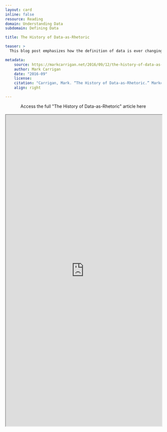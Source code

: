 ```yaml
---
layout: card
inline: false
resource: Reading
domain: Understanding Data
subdomain: Defining Data

title: The History of Data-as-Rhetoric

teaser: >
  This blog post emphasizes how the definition of data is ever changing, as it shifts with argumentative strategy and context.

metadata:
    source: https://markcarrigan.net/2016/09/12/the-history-of-data-as-rhetoric/
    author: Mark Carrigan
    date: "2016-09"
    license: 
    citation: "Carrigan, Mark. “The History of Data-as-Rhetoric.” Markcarrigan.net, 12 September 2016. https://markcarrigan.net/2016/09/12/the-history-of-data-as-rhetoric/. Accessed 6 June 2023."
    align: right

---
```


<div>
  <center>
  <sl-button-group label="Alignment">
  <sl-button href="https://markcarrigan.net/2016/09/12/the-history-of-data-as-rhetoric/">Access the full "The History of Data-as-Rhetoric" article here</sl-button>
  </sl-button-group>
</center>
</div>

<br>

<iframe width="100%" height="1000" src="https://markcarrigan.net/2016/09/12/the-history-of-data-as-rhetoric/" allowfullscreen>iFrame HERE</iframe>
